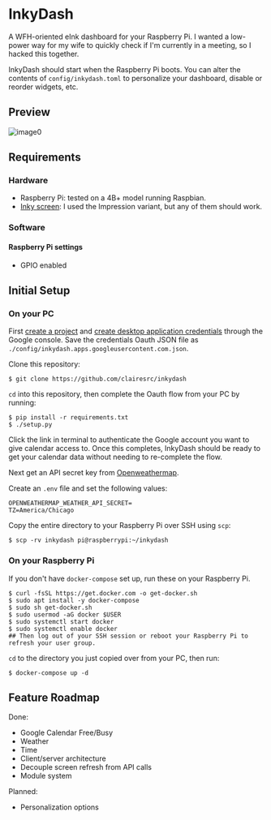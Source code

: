 # InkyDash
A WFH-oriented eInk dashboard for your Raspberry Pi. I wanted a low-power way for my wife to quickly check if I'm currently in a meeting, so I hacked this together.

InkyDash should start when the Raspberry Pi boots. You can alter the contents of `config/inkydash.toml` to personalize your dashboard, disable or reorder widgets, etc.

## Preview

![image0](https://user-images.githubusercontent.com/22794371/189393215-f9f5f492-9d88-431c-9473-89ad479f4bf0.jpeg)

## Requirements
### Hardware
- Raspberry Pi: tested on a 4B+ model running Raspbian.
- [Inky screen](https://shop.pimoroni.com/products/inky-impression-5-7?variant=32298701324371): I used the Impression variant, but any of them should work.
### Software
#### Raspberry Pi settings
- GPIO enabled

## Initial Setup
### On your PC
First [create a project](https://developers.google.com/workspace/guides/create-project) and [create desktop application credentials](https://developers.google.com/workspace/guides/create-credentials) through the Google console.
Save the credentials Oauth JSON file as `./config/inkydash.apps.googleusercontent.com.json`.

Clone this repository:
```
$ git clone https://github.com/clairesrc/inkydash
```

`cd` into this repository, then complete the Oauth flow from your PC by running:
```
$ pip install -r requirements.txt
$ ./setup.py
```

Click the link in terminal to authenticate the Google account you want to give calendar access to. Once this completes, InkyDash should be ready to get your calendar data without needing to re-complete the flow. 

Next get an API secret key from [Openweathermap](https://openweathermap.org). 

Create an `.env` file and set the following values:
```
OPENWEATHERMAP_WEATHER_API_SECRET=
TZ=America/Chicago
```

Copy the entire directory to your Raspberry Pi over SSH using `scp`:
```
$ scp -rv inkydash pi@raspberrypi:~/inkydash
```



### On your Raspberry Pi
If you don't have `docker-compose` set up, run these on your Raspberry Pi.
```
$ curl -fsSL https://get.docker.com -o get-docker.sh
$ sudo apt install -y docker-compose
$ sudo sh get-docker.sh
$ sudo usermod -aG docker $USER
$ sudo systemctl start docker
$ sudo systemctl enable docker
## Then log out of your SSH session or reboot your Raspberry Pi to refresh your user group. 
```

`cd` to the directory you just copied over from your PC, then run:
```
$ docker-compose up -d
```


## Feature Roadmap

Done:
- Google Calendar Free/Busy
- Weather
- Time
- Client/server architecture
- Decouple screen refresh from API calls
- Module system

Planned:
- Personalization options
